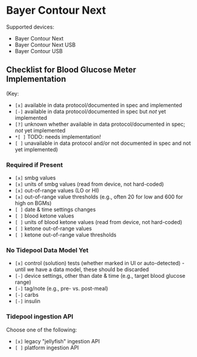 # Bayer Contour Next

Supported devices:
- Bayer Contour Next
- Bayer Contour Next USB
- Bayer Contour USB

## Checklist for Blood Glucose Meter Implementation

(Key:

 - `[x]` available in data protocol/documented in spec and implemented
 - `[-]` available in data protocol/documented in spec but *not* yet implemented
 - `[?]` unknown whether available in data protocol/documented in spec; *not* yet implemented
 - `*[ ]` TODO: needs implementation!
 - `[ ]` unavailable in data protocol and/or not documented in spec and not yet implemented)

### Required if Present

- `[x]` smbg values
- `[x]` units of smbg values (read from device, not hard-coded)
- `[x]` out-of-range values (LO or HI)
- `[x]` out-of-range value thresholds (e.g., often 20 for low and 600 for high on BGMs)
- `[ ]` date & time settings changes
- `[ ]` blood ketone values
- `[ ]` units of blood ketone values (read from device, not hard-coded)
- `[ ]` ketone out-of-range values
- `[ ]` ketone out-of-range value thresholds

### No Tidepool Data Model Yet

- `[x]` control (solution) tests (whether marked in UI or auto-detected) - until we have a data model, these should be discarded
- `[-]` device settings, other than date & time (e.g., target blood glucose range)
- `[-]` tag/note (e.g., pre- vs. post-meal)
- `[-]` carbs
- `[-]` insulin

### Tidepool ingestion API

Choose one of the following:

  - `[x]` legacy "jellyfish" ingestion API
  - `[ ]` platform ingestion API

